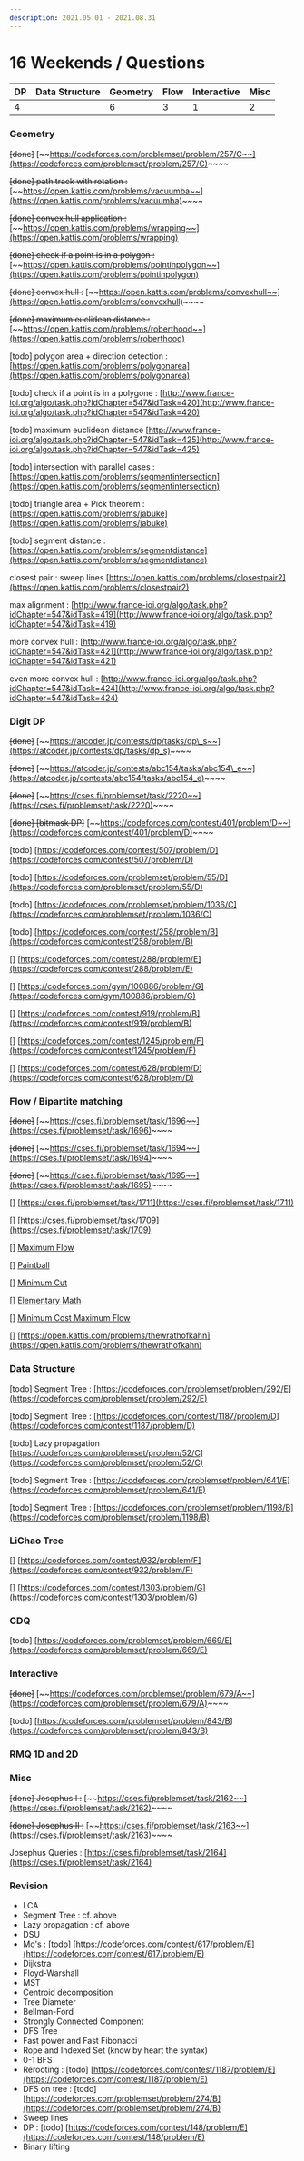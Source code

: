 ```yaml
---
description: 2021.05.01 - 2021.08.31
---
```


# 16 Weekends / Questions

| DP | Data Structure | Geometry | Flow | Interactive | Misc |
| :--- | :--- | :--- | :--- | :--- | :--- |
| 4 |  | 6 | 3 | 1 | 2 |

### Geometry

~~\[done\]~~ [~~https://codeforces.com/problemset/problem/257/C~~](https://codeforces.com/problemset/problem/257/C)~~~~

~~\[done\] path track with rotation :~~ [~~https://open.kattis.com/problems/vacuumba~~](https://open.kattis.com/problems/vacuumba)~~~~

~~\[done\] convex hull application :~~ [~~https://open.kattis.com/problems/wrapping~~](https://open.kattis.com/problems/wrapping)

~~\[done\] check if a point is in a polygon :~~ [~~https://open.kattis.com/problems/pointinpolygon~~](https://open.kattis.com/problems/pointinpolygon)

~~\[done\] convex hull :~~ [~~https://open.kattis.com/problems/convexhull~~](https://open.kattis.com/problems/convexhull)~~~~

~~\[done\] maximum euclidean distance :~~ [~~https://open.kattis.com/problems/roberthood~~](https://open.kattis.com/problems/roberthood)

\[todo\] polygon area + direction detection : [https://open.kattis.com/problems/polygonarea](https://open.kattis.com/problems/polygonarea)

\[todo\] check if a point is in a polygone : [http://www.france-ioi.org/algo/task.php?idChapter=547&idTask=420](http://www.france-ioi.org/algo/task.php?idChapter=547&idTask=420)

\[todo\] maximum euclidean distance [http://www.france-ioi.org/algo/task.php?idChapter=547&idTask=425](http://www.france-ioi.org/algo/task.php?idChapter=547&idTask=425)

\[todo\] intersection with parallel cases : [https://open.kattis.com/problems/segmentintersection](https://open.kattis.com/problems/segmentintersection)

\[todo\] triangle area + Pick theorem : [https://open.kattis.com/problems/jabuke](https://open.kattis.com/problems/jabuke)

\[todo\] segment distance : [https://open.kattis.com/problems/segmentdistance](https://open.kattis.com/problems/segmentdistance)

closest pair : sweep lines [https://open.kattis.com/problems/closestpair2](https://open.kattis.com/problems/closestpair2)

max alignment : [http://www.france-ioi.org/algo/task.php?idChapter=547&idTask=419](http://www.france-ioi.org/algo/task.php?idChapter=547&idTask=419)

more convex hull : [http://www.france-ioi.org/algo/task.php?idChapter=547&idTask=421](http://www.france-ioi.org/algo/task.php?idChapter=547&idTask=421)

even more convex hull : [http://www.france-ioi.org/algo/task.php?idChapter=547&idTask=424](http://www.france-ioi.org/algo/task.php?idChapter=547&idTask=424)

### Digit DP

~~\[done\]~~ [~~https://atcoder.jp/contests/dp/tasks/dp\_s~~](https://atcoder.jp/contests/dp/tasks/dp_s)~~~~

~~\[done\]~~ [~~https://atcoder.jp/contests/abc154/tasks/abc154\_e~~](https://atcoder.jp/contests/abc154/tasks/abc154_e)~~~~

~~\[done\]~~ [~~https://cses.fi/problemset/task/2220~~](https://cses.fi/problemset/task/2220)~~~~

\[~~done\] \[bitmask DP\]~~ [~~https://codeforces.com/contest/401/problem/D~~](https://codeforces.com/contest/401/problem/D)~~~~

\[todo\] [https://codeforces.com/contest/507/problem/D](https://codeforces.com/contest/507/problem/D)

\[todo\] [https://codeforces.com/problemset/problem/55/D](https://codeforces.com/problemset/problem/55/D)

\[todo\] [https://codeforces.com/problemset/problem/1036/C](https://codeforces.com/problemset/problem/1036/C)

\[todo\] [https://codeforces.com/contest/258/problem/B](https://codeforces.com/contest/258/problem/B)

\[\] [https://codeforces.com/contest/288/problem/E](https://codeforces.com/contest/288/problem/E)

\[\] [https://codeforces.com/gym/100886/problem/G](https://codeforces.com/gym/100886/problem/G)

\[\] [https://codeforces.com/contest/919/problem/B](https://codeforces.com/contest/919/problem/B)

\[\] [https://codeforces.com/contest/1245/problem/F](https://codeforces.com/contest/1245/problem/F)

\[\] [https://codeforces.com/contest/628/problem/D](https://codeforces.com/contest/628/problem/D)

### Flow / Bipartite matching

~~\[done\]~~ [~~https://cses.fi/problemset/task/1696~~](https://cses.fi/problemset/task/1696)~~~~

~~\[done\]~~ [~~https://cses.fi/problemset/task/1694~~](https://cses.fi/problemset/task/1694)~~~~

~~\[done\]~~ [~~https://cses.fi/problemset/task/1695~~](https://cses.fi/problemset/task/1695)~~~~

\[\] [https://cses.fi/problemset/task/1711](https://cses.fi/problemset/task/1711)

\[\] [https://cses.fi/problemset/task/1709](https://cses.fi/problemset/task/1709)

\[\] [Maximum Flow](https://open.kattis.com/problems/maxflow) 

\[\] [Paintball](https://open.kattis.com/problems/paintball)

\[\] [Minimum Cut](https://open.kattis.com/problems/mincut) 

\[\] [Elementary Math](https://open.kattis.com/problems/elementarymath) 

\[\] [Minimum Cost Maximum Flow](https://open.kattis.com/problems/mincostmaxflow)

\[\] [https://open.kattis.com/problems/thewrathofkahn](https://open.kattis.com/problems/thewrathofkahn)

### Data Structure

\[todo\] Segment Tree : [https://codeforces.com/problemset/problem/292/E](https://codeforces.com/problemset/problem/292/E)

\[todo\] Segment Tree : [https://codeforces.com/contest/1187/problem/D](https://codeforces.com/contest/1187/problem/D)

\[todo\] Lazy propagation [https://codeforces.com/problemset/problem/52/C](https://codeforces.com/problemset/problem/52/C)

\[todo\] Segment Tree : [https://codeforces.com/problemset/problem/641/E](https://codeforces.com/problemset/problem/641/E)

\[todo\] Segment Tree : [https://codeforces.com/problemset/problem/1198/B](https://codeforces.com/problemset/problem/1198/B)

### LiChao Tree

\[\] [https://codeforces.com/contest/932/problem/F](https://codeforces.com/contest/932/problem/F)

\[\] [https://codeforces.com/contest/1303/problem/G](https://codeforces.com/contest/1303/problem/G)

### CDQ

\[todo\] [https://codeforces.com/problemset/problem/669/E](https://codeforces.com/problemset/problem/669/E)

### Interactive

~~\[done\]~~ [~~https://codeforces.com/problemset/problem/679/A~~](https://codeforces.com/problemset/problem/679/A)~~~~

\[todo\] [https://codeforces.com/problemset/problem/843/B](https://codeforces.com/problemset/problem/843/B)

### RMQ 1D and 2D

### Misc

~~\[done\] Josephus I :~~ [~~https://cses.fi/problemset/task/2162~~](https://cses.fi/problemset/task/2162)~~~~

~~\[done\] Josephus II :~~ [~~https://cses.fi/problemset/task/2163~~](https://cses.fi/problemset/task/2163)~~~~

Josephus Queries : [https://cses.fi/problemset/task/2164](https://cses.fi/problemset/task/2164)

### Revision

* LCA
* Segment Tree : cf. above
* Lazy propagation : cf. above
* DSU
* Mo's : \[todo\] [https://codeforces.com/contest/617/problem/E](https://codeforces.com/contest/617/problem/E)
* Dijkstra
* Floyd-Warshall
* MST
* Centroid decomposition
* Tree Diameter
* Bellman-Ford
* Strongly Connected Component
* DFS Tree
* Fast power and Fast Fibonacci
* Rope and Indexed Set \(know by heart the syntax\)
* 0-1 BFS
* Rerooting : \[todo\] [https://codeforces.com/contest/1187/problem/E](https://codeforces.com/contest/1187/problem/E)
* DFS on tree : \[todo\] [https://codeforces.com/problemset/problem/274/B](https://codeforces.com/problemset/problem/274/B)
* Sweep lines
* DP : \[todo\] [https://codeforces.com/contest/148/problem/E](https://codeforces.com/contest/148/problem/E)
* Binary lifting



